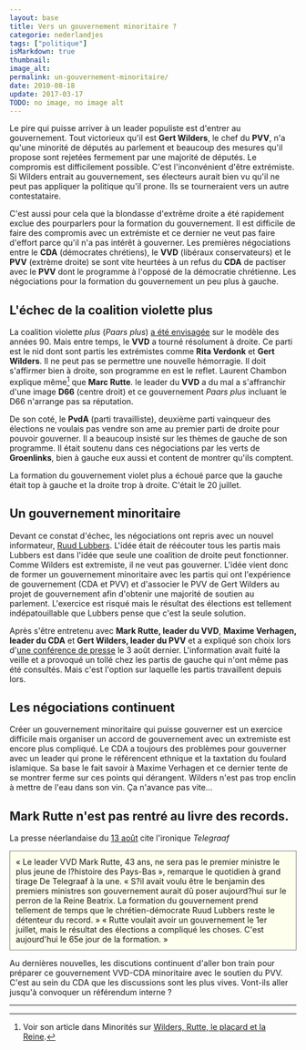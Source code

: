 ```yaml
---
layout: base
title: Vers un gouvernement minoritaire ?
categorie: nederlandjes
tags: ["politique"]
isMarkdown: true
thumbnail: 
image_alt: 
permalink: un-gouvernement-minoritaire/
date: 2010-08-18
update: 2017-03-17
TODO: no image, no image alt
---
```


Le pire qui puisse arriver à un leader populiste est d'entrer au gouvernement. Tout victorieux qu'il est **Gert Wilders**, le chef du **PVV**, n'a qu'une minorité de députés au parlement et beaucoup des mesures qu'il propose sont rejetées fermement par une majorité de députés. Le compromis est difficilement possible. C'est l'inconvénient d'être extrémiste. Si Wilders entrait au gouvernement, ses électeurs aurait bien vu qu'il ne peut pas appliquer la politique qu'il prone. Ils se tourneraient vers un autre contestataire.

C'est aussi pour cela que la blondasse d'extrême droite a été rapidement exclue des pourparlers pour la formation du gouvernement. Il est difficile de faire des compromis avec un extrémiste et ce dernier ne veut pas faire d'effort parce qu'il n'a pas intérêt à gouverner. Les premières négociations entre le **CDA** (démocrates chrétiens), le **VVD** (libéraux conservateurs) et le **PVV** (extrème droite) se sont vite heurtées à un refus du **CDA** de pactiser avec le **PVV** dont le programme à l'opposé de la démocratie chrétienne. Les négociations pour la formation du gouvernement un peu plus à gauche.

<!--excerpt-->

## L'échec de la coalition violette plus 

La coalition violette *plus* (*Paars plus*) [a été envisagée](/apres-le-orange-le-violet) sur le modèle des années 90. Mais entre temps, le **VVD** a tourné résolument à droite. Ce parti est le nid dont sont partis les extrémistes comme **Rita Verdonk** et **Gert Wilders**. Il ne peut pas se permettre une nouvelle hémorragie. Il doit s'affirmer bien à droite, son programme en est le reflet. Laurent Chambon explique même[^1] que **Marc Rutte**. le leader du **VVD** a du mal a s'affranchir d'une image **D66** (centre droit) et ce gouvernement *Paars plus* incluant le D66 n'arrange pas sa réputation.

De son coté, le **PvdA** (parti travailliste), deuxième parti vainqueur des élections ne voulais pas vendre son ame au premier parti de droite pour pouvoir gouverner. Il a beaucoup insisté sur les thèmes de gauche de son programme. Il était soutenu dans ces négociations par les verts de **Groenlinks**, bien à gauche eux aussi et content de montrer qu'ils comptent.

La formation du gouvernement violet plus a échoué parce que la gauche était top à gauche et la droite trop à droite. C'était le 20 juillet.

## Un gouvernement minoritaire

Devant ce constat d'échec, les négociations ont repris avec un nouvel informateur, [Ruud Lubbers](http://fr.wikipedia.org/wiki/Ruud_Lubbers). L'idée était de réécouter tous les partis mais Lubbers est dans l'idée que seule une coalition de droite peut fonctionner. Comme Wilders est extremiste, il ne veut pas gouverner. L'idée vient donc de former un gouvernement minoritaire avec les partis qui ont l'expérience de gouvernement (CDA et PVV) et d'associer le PVV de Gert Wilders au projet de gouvernement afin d'obtenir une majorité de soutien au parlement. L'exercice est risqué mais le résultat des élections est tellement indépatouillable que Lubbers pense que c'est la seule solution.

Après s'être entretenu avec **Mark Rutte, leader du VVD**, **Maxime Verhagen, leader du CDA** et **Gert Wilders, leader du PVV** et a expliqué son choix lors d'[une conférence de presse](http://www.nu.nl/politiek/2305203/vvder-opstelten-voorgedragen-als-informateur.html) le 3 août dernier. L'information avait fuité la veille et a provoqué un tollé chez les partis de gauche qui n'ont même pas été consultés. Mais c'est l'option sur laquelle les partis travaillent depuis lors.

## Les négociations continuent

Créer un gouvernement minoritaire qui puisse gouverner est un exercice difficile mais organiser un accord de gouvernement avec un extremiste est encore plus compliqué. Le CDA a toujours des problèmes pour gouverner avec un leader qui prone le référencent ethnique et la taxtation du foulard islamique. Sa base le fait savoir à Maxime Verhagen et ce dernier tente de se montrer ferme sur ces points qui dérangent. Wilders n'est pas trop enclin à mettre de l'eau dans son vin. Ça n'avance pas vite...

## Mark Rutte n'est pas rentré au livre des records.

La presse néerlandaise du [13 août](http://www.ambafrance-nl.org/france_paysbas/spip.php?article12177) cite l'ironique *Telegraaf*
<!-- HTML -->
<div style="border:1px solid grey; background-color:#FFFFEE; padding:10px;">
<!-- / HTML -->
« Le leader VVD Mark Rutte, 43 ans, ne sera pas le premier ministre le plus jeune de l?histoire des Pays-Bas », remarque le quotidien à grand tirage De Telegraaf à la une. « S?il avait voulu être le benjamin des premiers ministres son gouvernement aurait dû poser aujourd?hui sur le perron de la Reine Beatrix. La formation du gouvernement prend tellement de temps que le chrétien-démocrate Ruud Lubbers reste le détenteur du record. »
« Rutte voulait avoir un gouvernement le 1er juillet, mais le résultat des élections a compliqué les choses. C'est aujourd'hui le 65e jour de la formation. »
<!-- HTML -->
</div>
<!-- / HTML -->

Au dernières nouvelles, les discutions continuent d'aller bon train pour préparer ce gouvernement VVD-CDA minoritaire avec le soutien du PVV. C'est au sein du CDA que les discussions sont les plus vives. Vont-ils aller jusqu'à convoquer un référendum interne ?

---
[^1]: Voir son article dans Minorités sur [Wilders, Rutte, le placard et la Reine](http://www.minorites.org/index.php/2-la-revue/787-wilders-rutte-le-placard-et-la-reine.html).
<!-- post notes:
l'historique
http://www.nu.nl/politiek/2294302/kabinetsformatie-2010.html 
l'annonce de Lubben
http://www.nu.nl/politiek/2305203/vvder-opstelten-voorgedragen-als-informateur.html
--->
